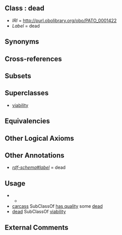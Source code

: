 
## Class : dead

 * *IRI* = http://purl.obolibrary.org/obo/PATO_0001422
 * *Label* = dead

## Synonyms


## Cross-references


## Subsets


## Superclasses

 * [viability](../../PATO/69/PATO_0000169.md)

## Equivalencies


## Other Logical Axioms


## Other Annotations

 * *[rdf-schema#label](../../el/rdf-schema#label.md)* = dead

## Usage

 * -
 * [carcass](../../UBERON/79/UBERON_0008979.md) SubClassOf [has quality](../../RO/86/RO_0000086.md) some [dead](../../PATO/22/PATO_0001422.md)
 * [dead](../../PATO/22/PATO_0001422.md) SubClassOf [viability](../../PATO/69/PATO_0000169.md)

## External Comments

